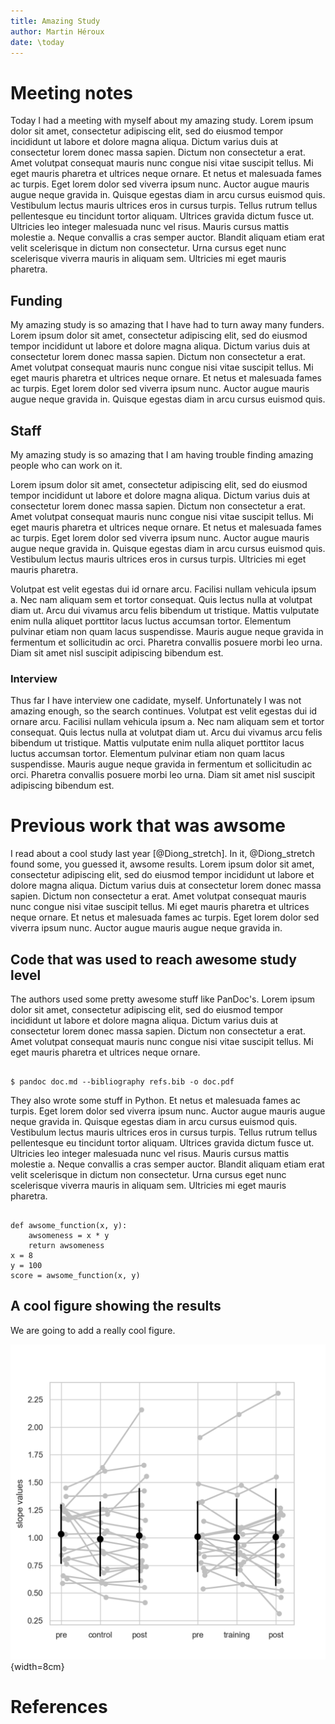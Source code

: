 ```yaml
---
title: Amazing Study
author: Martin Héroux
date: \today
---
```


# Meeting notes
Today I had a meeting with myself about my amazing study. Lorem ipsum dolor sit amet, consectetur adipiscing elit, sed do eiusmod tempor incididunt ut labore et dolore magna aliqua. Dictum varius duis at consectetur lorem donec massa sapien. Dictum non consectetur a erat. Amet volutpat consequat mauris nunc congue nisi vitae suscipit tellus. Mi eget mauris pharetra et ultrices neque ornare. Et netus et malesuada fames ac turpis. Eget lorem dolor sed viverra ipsum nunc. Auctor augue mauris augue neque gravida in. Quisque egestas diam in arcu cursus euismod quis. Vestibulum lectus mauris ultrices eros in cursus turpis. Tellus rutrum tellus pellentesque eu tincidunt tortor aliquam. Ultrices gravida dictum fusce ut. Ultricies leo integer malesuada nunc vel risus. Mauris cursus mattis molestie a. Neque convallis a cras semper auctor. Blandit aliquam etiam erat velit scelerisque in dictum non consectetur. Urna cursus eget nunc scelerisque viverra mauris in aliquam sem. Ultricies mi eget mauris pharetra.

## Funding
My amazing study is so amazing that I have had to turn away many funders. Lorem ipsum dolor sit amet, consectetur adipiscing elit, sed do eiusmod tempor incididunt ut labore et dolore magna aliqua. Dictum varius duis at consectetur lorem donec massa sapien. Dictum non consectetur a erat. Amet volutpat consequat mauris nunc congue nisi vitae suscipit tellus. Mi eget mauris pharetra et ultrices neque ornare. Et netus et malesuada fames ac turpis. Eget lorem dolor sed viverra ipsum nunc. Auctor augue mauris augue neque gravida in. Quisque egestas diam in arcu cursus euismod quis. 

## Staff

My amazing study is so amazing that I am having trouble finding amazing people who can work on it.

Lorem ipsum dolor sit amet, consectetur adipiscing elit, sed do eiusmod tempor incididunt ut labore et dolore magna aliqua. Dictum varius duis at consectetur lorem donec massa sapien. Dictum non consectetur a erat. Amet volutpat consequat mauris nunc congue nisi vitae suscipit tellus. Mi eget mauris pharetra et ultrices neque ornare. Et netus et malesuada fames ac turpis. Eget lorem dolor sed viverra ipsum nunc. Auctor augue mauris augue neque gravida in. Quisque egestas diam in arcu cursus euismod quis. Vestibulum lectus mauris ultrices eros in cursus turpis. Ultricies mi eget mauris pharetra.

Volutpat est velit egestas dui id ornare arcu. Facilisi nullam vehicula ipsum a. Nec nam aliquam sem et tortor consequat. Quis lectus nulla at volutpat diam ut. Arcu dui vivamus arcu felis bibendum ut tristique. Mattis vulputate enim nulla aliquet porttitor lacus luctus accumsan tortor. Elementum pulvinar etiam non quam lacus suspendisse. Mauris augue neque gravida in fermentum et sollicitudin ac orci. Pharetra convallis posuere morbi leo urna. Diam sit amet nisl suscipit adipiscing bibendum est.

### Interview

Thus far I have interview one cadidate, myself. Unfortunately I was not amazing enough, so the search continues. Volutpat est velit egestas dui id ornare arcu. Facilisi nullam vehicula ipsum a. Nec nam aliquam sem et tortor consequat. Quis lectus nulla at volutpat diam ut. Arcu dui vivamus arcu felis bibendum ut tristique. Mattis vulputate enim nulla aliquet porttitor lacus luctus accumsan tortor. Elementum pulvinar etiam non quam lacus suspendisse. Mauris augue neque gravida in fermentum et sollicitudin ac orci. Pharetra convallis posuere morbi leo urna. Diam sit amet nisl suscipit adipiscing bibendum est.


# Previous work that was awsome

I read about a cool study last year [@Diong_stretch]. In it, @Diong_stretch found some, you guessed it, awsome results. Lorem ipsum dolor sit amet, consectetur adipiscing elit, sed do eiusmod tempor incididunt ut labore et dolore magna aliqua. Dictum varius duis at consectetur lorem donec massa sapien. Dictum non consectetur a erat. Amet volutpat consequat mauris nunc congue nisi vitae suscipit tellus. Mi eget mauris pharetra et ultrices neque ornare. Et netus et malesuada fames ac turpis. Eget lorem dolor sed viverra ipsum nunc. Auctor augue mauris augue neque gravida in. 

## Code that was used to reach awesome study level

The authors used some pretty awesome stuff like PanDoc's. Lorem ipsum dolor sit amet, consectetur adipiscing elit, sed do eiusmod tempor incididunt ut labore et dolore magna aliqua. Dictum varius duis at consectetur lorem donec massa sapien. Dictum non consectetur a erat. Amet volutpat consequat mauris nunc congue nisi vitae suscipit tellus. Mi eget mauris pharetra et ultrices neque ornare.
 
~~~ {.bash}

$ pandoc doc.md --bibliography refs.bib -o doc.pdf 
~~~

They also wrote some stuff in Python. Et netus et malesuada fames ac turpis. Eget lorem dolor sed viverra ipsum nunc. Auctor augue mauris augue neque gravida in. Quisque egestas diam in arcu cursus euismod quis. Vestibulum lectus mauris ultrices eros in cursus turpis. Tellus rutrum tellus pellentesque eu tincidunt tortor aliquam. Ultrices gravida dictum fusce ut. Ultricies leo integer malesuada nunc vel risus. Mauris cursus mattis molestie a. Neque convallis a cras semper auctor. Blandit aliquam etiam erat velit scelerisque in dictum non consectetur. Urna cursus eget nunc scelerisque viverra mauris in aliquam sem. Ultricies mi eget mauris pharetra.

~~~~~~~~~~~~~~~~~~~~~~~~~~~~~ {.python .numberlines}

def awsome_function(x, y):
	awsomeness = x * y
	return awsomeness
x = 8
y = 100
score = awsome_function(x, y)

~~~~~~~~~~~~~~~~~~~~~~~~~~~~~	

## A cool figure showing the results

We are going to add a really cool figure.

![A figure with some results](slopes.png){width=8cm}

# References

